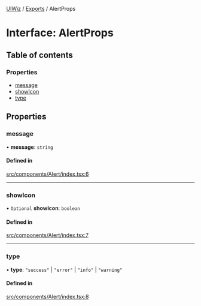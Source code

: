 [UIWiz](../README.md) / [Exports](../modules.md) / AlertProps

# Interface: AlertProps

## Table of contents

### Properties

- [message](AlertProps.md#message)
- [showIcon](AlertProps.md#showicon)
- [type](AlertProps.md#type)

## Properties

### message

• **message**: `string`

#### Defined in

[src/components/Alert/index.tsx:6](https://github.com/milad-afkhami/ui-wiz/blob/2a8f5d9551e165b307f5679441be984038f224a2/src/components/Alert/index.tsx#L6)

---

### showIcon

• `Optional` **showIcon**: `boolean`

#### Defined in

[src/components/Alert/index.tsx:7](https://github.com/milad-afkhami/ui-wiz/blob/2a8f5d9551e165b307f5679441be984038f224a2/src/components/Alert/index.tsx#L7)

---

### type

• **type**: `"success"` \| `"error"` \| `"info"` \| `"warning"`

#### Defined in

[src/components/Alert/index.tsx:8](https://github.com/milad-afkhami/ui-wiz/blob/2a8f5d9551e165b307f5679441be984038f224a2/src/components/Alert/index.tsx#L8)
